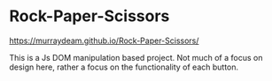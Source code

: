 # Rock-Paper-Scissors

https://murraydeam.github.io/Rock-Paper-Scissors/

This is a Js DOM manipulation based project. Not much of a focus on design here, rather a focus on the functionality of each button.

